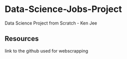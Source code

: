# Data-Science-Jobs-Project
Data Science Project from Scratch - Ken Jee

## Resources 
link to the github used for webscrapping
